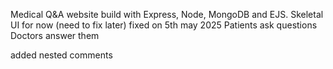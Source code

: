 Medical Q&A website build with Express, Node, MongoDB and EJS. 
Skeletal UI for now (need to fix later) fixed on 5th may 2025
Patients ask questions
Doctors answer them


added nested comments

